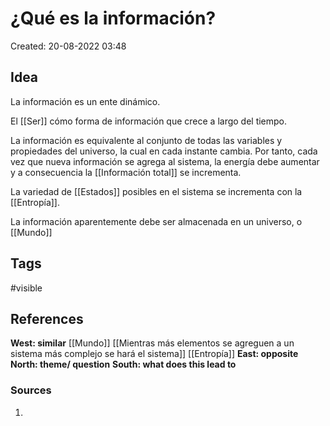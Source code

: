 # ¿Qué es la información?

Created: 20-08-2022 03:48

## <span class="pink"> **Idea** </span>
La información es un ente dinámico.

El [[Ser]] cómo forma de información que crece a largo del tiempo.

La información es equivalente al conjunto de todas las variables y propiedades del universo, la cual en cada instante cambia. Por tanto, cada vez que nueva información se agrega al sistema, la energía debe aumentar y a consecuencia la [[Información total]] se incrementa.

La variedad de [[Estados]] posibles en el sistema se incrementa con la [[Entropía]].

La información aparentemente debe ser almacenada en un universo, o [[Mundo]]


## <span class="orange"> **Tags**</span>
<span class="tag"> #visible</span> 

## <span class="green"> **References**</span>
<span class="blue"> **West: similar** </span>
[[Mundo]]
[[Mientras más elementos se agreguen a un sistema más complejo se hará el sistema]]
[[Entropía]]
<span class="blue"> **East: opposite** </span>
<span class="blue"> **North: theme/ question** </span>
<span class="blue"> **South: what does this lead to** </span>

### <span class="purple"> **Sources**</span>
1. 